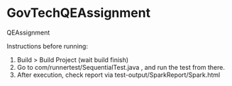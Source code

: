 # GovTechQEAssignment
QEAssignment

Instructions before running:

1. Build > Build Project (wait build finish)
2. Go to com/runnertest/SequentialTest.java , and run the test from there.
3. After execution, check report via test-output/SparkReport/Spark.html